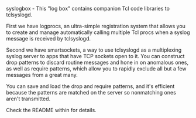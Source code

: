 

syslogbox - This "log box" contains companion Tcl code libraries to tclsyslogd.

First we have logprocs, an ultra-simple registration system that allows you to create and manage automatically calling multiple Tcl procs when a syslog message is received by tclsyslogd.

Second we have smartsockets, a way to use tclsyslogd as a multiplexing syslog server to apps that have TCP sockets open to it.  You can construct drop patterns to discard routine messages and hone in on anomalous ones, as well as require patterns, which allow you to rapidly exclude all but a few messages from a great many.

You can save and load the drop and require patterns, and it's efficient because the patterns are matched on the server so nonmatching ones aren't transmitted.

Check the README within for details.
